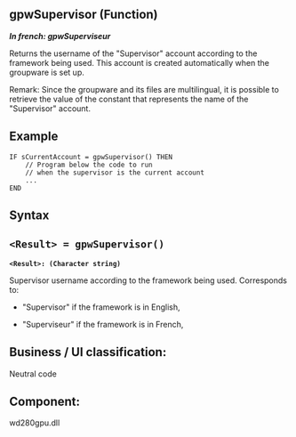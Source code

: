 
## gpwSupervisor (Function)

***In french: gpwSuperviseur***



<a name="XUse"></a>
<a name="Use"></a>
<a name="description"></a>
Returns the username of the "Supervisor" account according to the framework being used. This account is created automatically when the groupware is set up. 

Remark: Since the groupware and its files are multilingual, it is possible to retrieve the value of the constant that represents the name of the "Supervisor" account.
<a name="Example1"></a>
<a name="sample_code"></a>

## Example


```wl
IF sCurrentAccount = gpwSupervisor() THEN
	// Program below the code to run 
	// when the supervisor is the current account 
	...
END
```

<a name="XSYNTAX"></a>

## Syntax
<a name="SYNTAX1"></a>

`<Result> = gpwSupervisor()`
---

**`<Result>: (Character string)`**

Supervisor username according to the framework being used. Corresponds to: 

- "Supervisor" if the framework is in English,

- "Superviseur" if the framework is in French,










<a name="XComponent"></a>

## Business / UI classification:
Neutral code
## Component:
wd280gpu.dll
